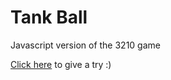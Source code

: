 Tank Ball
=========

Javascript version of the 3210 game

[Click here](http://kile.stravaganza.org/lab/js/tankball) to give a try :)
